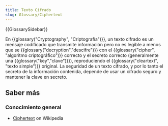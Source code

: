 ```yaml
---
title: Texto Cifrado
slug: Glossary/Ciphertext
---
```


{{GlossarySidebar}}

En {{glossary("Cryptography", "Criptografía")}}, un texto cifrado es un mensaje codificado que transmite información pero no es legible a menos que se {{glossary("decryption","descifre")}} con el {{glossary("cipher", "algoritmo criptográfico")}} correcto y el secreto correcto (generalmente una {{glossary("key","clave")}}), reproduciendo el {{glossary("cleartext", "texto simple")}} original. La seguridad de un texto cifrado, y por lo tanto el secreto de la información contenida, depende de usar un cifrado seguro y mantener la clave en secreto.

## Saber más

### Conocimiento general

- [Ciphertext](https://es.wikipedia.org/wiki/Ciphertext) on Wikipedia
